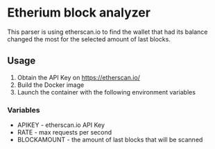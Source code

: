 # Etherium block analyzer
This parser is using etherscan.io to find the wallet that had its balance
changed the most for the selected amount of last blocks.
## Usage
1. Obtain the API Key on https://etherscan.io/
2. Build the Docker image
3. Launch the container with the following environment variables
### Variables
* APIKEY - etherscan.io API Key
* RATE - max requests per second
* BLOCKAMOUNT - the amount of last blocks that will be scanned